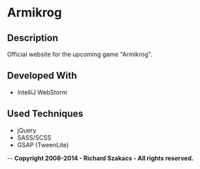 Armikrog
========

Description
-----------

Official website for the upcoming game "Armikrog".

Developed With
--------------
* IntelliJ WebStorm

Used Techniques
---------------
* jQuery
* SASS/SCSS
* GSAP (TweenLite)






--
**Copyright 2008-2014 - Richard Szakacs - All rights reserved.**